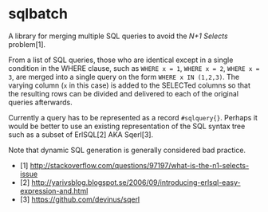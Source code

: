 sqlbatch
========

A library for merging multiple SQL queries to avoid the *N+1 Selects* problem[1].

From a list of SQL queries, those who are identical except in a single condition in the WHERE
clause, such as `WHERE x = 1`, `WHERE x = 2`, `WHERE x = 3`, are merged into a single query on the
form `WHERE x IN (1,2,3)`. The varying column (`x` in this case) is added to the SELECTed columns
so that the resulting rows can be divided and delivered to each of the original queries afterwards.

Currently a query has to be represented as a record `#sqlquery{}`. Perhaps it would be better
to use an existing representation of the SQL syntax tree such as a subset of ErlSQL[2] AKA Sqerl[3].

Note that dynamic SQL generation is generally considered bad practice.

* [1] http://stackoverflow.com/questions/97197/what-is-the-n1-selects-issue
* [2] http://yarivsblog.blogspot.se/2006/09/introducing-erlsql-easy-expression-and.html
* [3] https://github.com/devinus/sqerl
